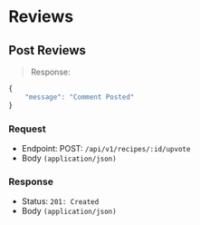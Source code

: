 # Reviews 

## Post Reviews 

> Response:

```javascript
{
    "message": "Comment Posted"
}
```
### Request
- Endpoint: POST: `/api/v1/recipes/:id/upvote`
- Body `(application/json)`


### Response
- Status: `201: Created`
- Body `(application/json)`


